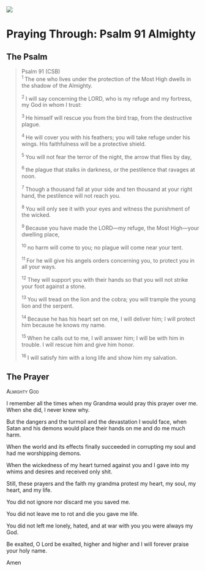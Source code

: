 <img class="intro-right" src="/images/art-paris-psalter.jpg">

# Praying Through: Psalm 91 Almighty

## The Psalm

>Psalm 91 (CSB)  
><sup> 1  </sup>The one who lives under the protection of the Most High dwells in the shadow of the Almighty. 
>
><sup> 2  </sup>I will say concerning the LORD, who is my refuge and my fortress, my God in whom I trust: 
>
><sup> 3  </sup>He himself will rescue you from the bird trap, from the destructive plague. 
>
><sup> 4  </sup>He will cover you with his feathers; you will take refuge under his wings. His faithfulness will be a protective shield. 
>
><sup> 5  </sup>You will not fear the terror of the night, the arrow that flies by day, 
>
><sup> 6  </sup>the plague that stalks in darkness, or the pestilence that ravages at noon. 
>
><sup> 7  </sup>Though a thousand fall at your side and ten thousand at your right hand, the pestilence will not reach you. 
>
><sup> 8  </sup>You will only see it with your eyes and witness the punishment of the wicked. 
>
><sup> 9  </sup>Because you have made the LORD—my refuge, the Most High—your dwelling place, 
>
><sup> 10  </sup>no harm will come to you; no plague will come near your tent. 
>
><sup> 11  </sup>For he will give his angels orders concerning you, to protect you in all your ways. 
>
><sup> 12  </sup>They will support you with their hands so that you will not strike your foot against a stone. 
>
><sup> 13  </sup>You will tread on the lion and the cobra; you will trample the young lion and the serpent. 
>
><sup> 14  </sup>Because he has his heart set on me, I will deliver him; I will protect him because he knows my name. 
>
><sup> 15  </sup>When he calls out to me, I will answer him; I will be with him in trouble. I will rescue him and give him honor. 
>
><sup> 16  </sup>I will satisfy him with a long life and show him my salvation.

## The Prayer

<div style="font-variant: small-caps;">
Almighty God
</div>

I remember all the times when my Grandma would pray this prayer over me. When she did, I never knew why.

But the dangers and the turmoil and the devastation I would face,
  when Satan and his demons would place their hands on me
  and do me much harm.

When the world and its effects
  finally succeeded in corrupting my soul
  and had me worshipping demons.

When the wickedness of my heart
  turned against you
  and I gave into my whims and desires
  and received only shit.

Still,
  these prayers and the faith my grandma
  protest my heart, my soul, my heart, and my life.

You did not ignore nor discard me
  you saved me.

You did not leave me to rot and die
  you gave me life.

You did not left me lonely, hated, and at war with you
  you were always my God.

Be exalted, O Lord
  be exalted, higher and higher
  and I will forever praise your holy name.

Amen
